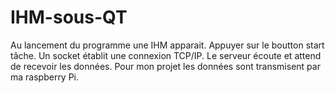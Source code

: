 # IHM-sous-QT

Au lancement du programme une IHM apparait.
Appuyer sur le boutton start tâche. Un socket établit une connexion TCP/IP. 
Le serveur écoute et attend de recevoir les données. Pour mon projet les données sont transmisent par ma raspberry Pi.
